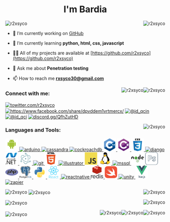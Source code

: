 <h1 align="center">I'm Bardia</h1>
<img align="right" alt="r2xsyco" with = "400" src="https://raw.githubusercontent.com/andreasbm/readme/master/assets/lines/rainbow.png">

<p align="left"> <img src="https://komarev.com/ghpvc/?username=r2xsyco&label=Profile%20views&color=0e75b6&style=flat" alt="r2xsyco" /> </p>

- 🔭 I’m currently working on [GitHub](https://github.com/r2xsyco)

- 🌱 I’m currently learning **python, html, css, javascript**

- 👨‍💻 All of my projects are available at [https://github.com/r2xsyco](https://github.com/r2xsyco)
- 💬 Ask me about **Penetration testing**
- 📫 How to reach me **rxsyco30@gmail.com**
<img align="right" alt="r2xsyco" with = "400" src="https://user-images.githubusercontent.com/79422726/209227483-e2a272d5-1254-4828-823e-674ba891e8eb.gif">

<img align="right" alt="r2xsyco" with = "400" src="https://raw.githubusercontent.com/andreasbm/readme/master/assets/lines/rainbow.png">

<h3 align="left">Connect with me:</h3>
<p align="left">
<a href="https://twitter.com/towitter.com/r2xsyco" target="blank"><img align="center" src="https://raw.githubusercontent.com/rahuldkjain/github-profile-readme-generator/master/src/images/icons/Social/twitter.svg" alt="towitter.com/r2xsyco" height="30" width="40" /></a>
<a href="https://fb.com/https://www.facebook.com/share/dpvddem1vrtmercx/" target="blank"><img align="center" src="https://raw.githubusercontent.com/rahuldkjain/github-profile-readme-generator/master/src/images/icons/Social/facebook.svg" alt="https://www.facebook.com/share/dpvddem1vrtmercx/" height="30" width="40" /></a>
<a href="https://instagram.com/@id_qcin" target="blank"><img align="center" src="https://raw.githubusercontent.com/rahuldkjain/github-profile-readme-generator/master/src/images/icons/Social/instagram.svg" alt="@id_qcin" height="30" width="40" /></a>
<a href="https://www.youtube.com/c/@id_qci" target="blank"><img align="center" src="https://raw.githubusercontent.com/rahuldkjain/github-profile-readme-generator/master/src/images/icons/Social/youtube.svg" alt="@id_qci" height="30" width="40" /></a>
<a href="https://discord.gg/discord.gg/QfhZutHD" target="blank"><img align="center" src="https://raw.githubusercontent.com/rahuldkjain/github-profile-readme-generator/master/src/images/icons/Social/discord.svg" alt="discord.gg/QfhZutHD" height="30" width="40" /></a>
</p>
<img align="right" alt="r2xsyco" with = "400" src="https://raw.githubusercontent.com/andreasbm/readme/master/assets/lines/rainbow.png">

<h3 align="left">Languages and Tools:</h3>
<p align="left"> <a href="https://developer.android.com" target="_blank" rel="noreferrer"> <img src="https://raw.githubusercontent.com/devicons/devicon/master/icons/android/android-original-wordmark.svg" alt="android" width="40" height="40"/> </a> <a href="https://www.arduino.cc/" target="_blank" rel="noreferrer"> <img src="https://cdn.worldvectorlogo.com/logos/arduino-1.svg" alt="arduino" width="40" height="40"/> </a> <a href="https://cassandra.apache.org/" target="_blank" rel="noreferrer"> <img src="https://www.vectorlogo.zone/logos/apache_cassandra/apache_cassandra-icon.svg" alt="cassandra" width="40" height="40"/> </a> <a href="https://www.cockroachlabs.com/product/cockroachdb/" target="_blank" rel="noreferrer"> <img src="https://cdn.worldvectorlogo.com/logos/cockroachdb.svg" alt="cockroachdb" width="40" height="40"/> </a> <a href="https://www.w3schools.com/cpp/" target="_blank" rel="noreferrer"> <img src="https://raw.githubusercontent.com/devicons/devicon/master/icons/cplusplus/cplusplus-original.svg" alt="cplusplus" width="40" height="40"/> </a> <a href="https://www.w3schools.com/cs/" target="_blank" rel="noreferrer"> <img src="https://raw.githubusercontent.com/devicons/devicon/master/icons/csharp/csharp-original.svg" alt="csharp" width="40" height="40"/> </a> <a href="https://www.w3schools.com/css/" target="_blank" rel="noreferrer"> <img src="https://raw.githubusercontent.com/devicons/devicon/master/icons/css3/css3-original-wordmark.svg" alt="css3" width="40" height="40"/> </a> <a href="https://www.djangoproject.com/" target="_blank" rel="noreferrer"> <img src="https://cdn.worldvectorlogo.com/logos/django.svg" alt="django" width="40" height="40"/> </a> <a href="https://dotnet.microsoft.com/" target="_blank" rel="noreferrer"> <img src="https://raw.githubusercontent.com/devicons/devicon/master/icons/dot-net/dot-net-original-wordmark.svg" alt="dotnet" width="40" height="40"/> </a> <a href="https://www.electronjs.org" target="_blank" rel="noreferrer"> <img src="https://raw.githubusercontent.com/devicons/devicon/master/icons/electron/electron-original.svg" alt="electron" width="40" height="40"/> </a> <a href="https://git-scm.com/" target="_blank" rel="noreferrer"> <img src="https://www.vectorlogo.zone/logos/git-scm/git-scm-icon.svg" alt="git" width="40" height="40"/> </a> <a href="https://www.w3.org/html/" target="_blank" rel="noreferrer"> <img src="https://raw.githubusercontent.com/devicons/devicon/master/icons/html5/html5-original-wordmark.svg" alt="html5" width="40" height="40"/> </a> <a href="https://www.adobe.com/in/products/illustrator.html" target="_blank" rel="noreferrer"> <img src="https://www.vectorlogo.zone/logos/adobe_illustrator/adobe_illustrator-icon.svg" alt="illustrator" width="40" height="40"/> </a> <a href="https://developer.mozilla.org/en-US/docs/Web/JavaScript" target="_blank" rel="noreferrer"> <img src="https://raw.githubusercontent.com/devicons/devicon/master/icons/javascript/javascript-original.svg" alt="javascript" width="40" height="40"/> </a> <a href="https://www.linux.org/" target="_blank" rel="noreferrer"> <img src="https://raw.githubusercontent.com/devicons/devicon/master/icons/linux/linux-original.svg" alt="linux" width="40" height="40"/> </a> <a href="https://www.microsoft.com/en-us/sql-server" target="_blank" rel="noreferrer"> <img src="https://www.svgrepo.com/show/303229/microsoft-sql-server-logo.svg" alt="mssql" width="40" height="40"/> </a> <a href="https://nodejs.org" target="_blank" rel="noreferrer"> <img src="https://raw.githubusercontent.com/devicons/devicon/master/icons/nodejs/nodejs-original-wordmark.svg" alt="nodejs" width="40" height="40"/> </a> <a href="https://www.photoshop.com/en" target="_blank" rel="noreferrer"> <img src="https://raw.githubusercontent.com/devicons/devicon/master/icons/photoshop/photoshop-line.svg" alt="photoshop" width="40" height="40"/> </a> <a href="https://www.php.net" target="_blank" rel="noreferrer"> <img src="https://raw.githubusercontent.com/devicons/devicon/master/icons/php/php-original.svg" alt="php" width="40" height="40"/> </a> <a href="https://www.postgresql.org" target="_blank" rel="noreferrer"> <img src="https://raw.githubusercontent.com/devicons/devicon/master/icons/postgresql/postgresql-original-wordmark.svg" alt="postgresql" width="40" height="40"/> </a> <a href="https://www.python.org" target="_blank" rel="noreferrer"> <img src="https://raw.githubusercontent.com/devicons/devicon/master/icons/python/python-original.svg" alt="python" width="40" height="40"/> </a> <a href="https://reactjs.org/" target="_blank" rel="noreferrer"> <img src="https://raw.githubusercontent.com/devicons/devicon/master/icons/react/react-original-wordmark.svg" alt="react" width="40" height="40"/> </a> <a href="https://reactnative.dev/" target="_blank" rel="noreferrer"> <img src="https://reactnative.dev/img/header_logo.svg" alt="reactnative" width="40" height="40"/> </a> <a href="https://redis.io" target="_blank" rel="noreferrer"> <img src="https://raw.githubusercontent.com/devicons/devicon/master/icons/redis/redis-original-wordmark.svg" alt="redis" width="40" height="40"/> </a> <a href="https://developer.apple.com/swift/" target="_blank" rel="noreferrer"> <img src="https://raw.githubusercontent.com/devicons/devicon/master/icons/swift/swift-original.svg" alt="swift" width="40" height="40"/> </a> <a href="https://unity.com/" target="_blank" rel="noreferrer"> <img src="https://www.vectorlogo.zone/logos/unity3d/unity3d-icon.svg" alt="unity" width="40" height="40"/> </a> <a href="https://vuejs.org/" target="_blank" rel="noreferrer"> <img src="https://raw.githubusercontent.com/devicons/devicon/master/icons/vuejs/vuejs-original-wordmark.svg" alt="vuejs" width="40" height="40"/> </a> <a href="https://zapier.com" target="_blank" rel="noreferrer"> 
<img src="https://www.vectorlogo.zone/logos/zapier/zapier-icon.svg" alt="zapier" width="40" height="40"/> </a> </p>
<img align="right" alt="r2xsyco" with = "400" src="https://raw.githubusercontent.com/andreasbm/readme/master/assets/lines/rainbow.png">

<p><img align="left" src="https://github-readme-stats.vercel.app/api/top-langs?username=r2xsyco&show_icons=true&locale=en&layout=compact" alt="r2xsyco" /></p>

<p>&nbsp;<img align="center" src="https://github-readme-stats.vercel.app/api?username=r2xsyco&show_icons=true&locale=en" alt="r2xsyco" /></p>

<img align="right" alt="r2xsyco" with = "400" src="https://raw.githubusercontent.com/andreasbm/readme/master/assets/lines/rainbow.png">

<p><img align="center" src="https://github-readme-streak-stats.herokuapp.com/?user=r2xsyco&" alt="r2xsyco" /></p>
<img align="right" alt="r2xsyco" with = "400" src="https://raw.githubusercontent.com/andreasbm/readme/master/assets/lines/rainbow.png">

<img align="right" alt="r2xsyco" with = "400" src="https://user-images.githubusercontent.com/79422726/209217641-7e2f383c-e008-42c6-ab40-be2aa906f35c.png">
<img align="right" alt="r2xsyco" with = "400" src="https://raw.githubusercontent.com/andreasbm/readme/master/assets/lines/rainbow.png">

<img align="middle" alt="r2xsyco" with = "400" src="https://user-images.githubusercontent.com/79422726/209227780-fbf22e91-a02c-4c07-916e-4dec48e97ff0.gif">
